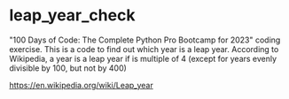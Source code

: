 # leap_year_check
"100 Days of Code: The Complete Python Pro Bootcamp for 2023" coding exercise.
This is a code to find out which year is a leap year. According to Wikipedia, a year is a leap year if is multiple of 4 (except for years evenly divisible by 100, but not by 400)

https://en.wikipedia.org/wiki/Leap_year
